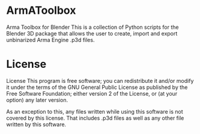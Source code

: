 # ArmAToolbox
Arma Toolbox for Blender
This is a collection of Python scripts for the Blender 3D package
that allows the user to create, import and export unbinarized 
Arma Engine .p3d files. 

# License
License
This program is free software; you can redistribute it and/or modify 
it under the terms of the GNU General Public License as published by
the Free Software Foundation; either version 2 of the License, or 
(at your option) any later version.

As an exception to this, any files written while using this software
is not covered by this license. That includes .p3d files as well as
any other file written by this software.

